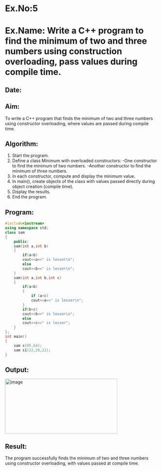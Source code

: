 # Ex.No:5
# Ex.Name: Write a C++ program to find the minimum of two and three numbers using construction overloading, pass values during compile time.
## Date:
## Aim:
To write a C++ program that finds the minimum of two and three numbers using constructor overloading, where values are passed during compile time.


## Algorithm:
1. Start the program.
2. Define a class Minimum with overloaded constructors:
  -One constructor to find the minimum of two numbers.
  -Another constructor to find the minimum of three numbers.
3. In each constructor, compute and display the minimum value.
4. In main(), create objects of the class with values passed directly during object creation (compile time).
5. Display the results.
6. End the program.

## Program:
```cpp
#include<iostream>
using namespace std;
class sam
{
    public:
    sam(int a,int b)
    {
        if(a<b)
        cout<<a<<" is lesser\n";
        else
        cout<<b<<" is lesser\n";
    }
    sam(int a,int b,int c)
    {
        if(a<b)
        {
            if (a<c)
            cout<<a<<" is lesser\n";
        }
        if(b<c)
        cout<<b<<" is lesser\n";
        else
        cout<<c<<" is lesser";
    }
};
int main()
{
    sam s(95,64);
    sam s1(22,28,21);
}
```

## Output:
<img width="370" height="180" alt="image" src="https://github.com/user-attachments/assets/af1e9a78-60f1-4dca-8bcf-3c515919e614" />

## Result:
The program successfully finds the minimum of two and three numbers using constructor overloading, with values passed at compile time.
